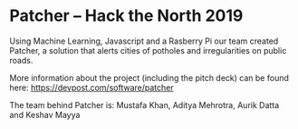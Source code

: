 # Patcher – Hack the North 2019

Using Machine Learning, Javascript and a Rasberry Pi our team created Patcher, a solution that alerts cities of potholes and irregularities on public roads.

More information about the project (including the pitch deck) can be found here: https://devpost.com/software/patcher

The team behind Patcher is: Mustafa Khan, Aditya Mehrotra, Aurik Datta and Keshav Mayya
